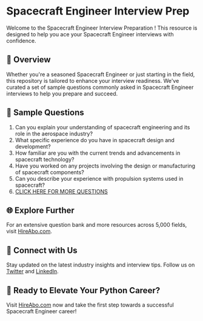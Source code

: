 # Spacecraft Engineer Interview Prep

Welcome to the Spacecraft Engineer Interview Preparation ! This resource is designed to help you ace your Spacecraft Engineer interviews with confidence.

## 🚀 Overview

Whether you're a seasoned Spacecraft Engineer or just starting in the field, this repository is tailored to enhance your interview readiness. We've curated a set of sample questions commonly asked in Spacecraft Engineer interviews to help you prepare and succeed.

## 📝 Sample Questions

1. Can you explain your understanding of spacecraft engineering and its role in the aerospace industry?
2. What specific experience do you have in spacecraft design and development?
3. How familiar are you with the current trends and advancements in spacecraft technology?
4. Have you worked on any projects involving the design or manufacturing of spacecraft components?
5. Can you describe your experience with propulsion systems used in spacecraft?
6. [CLICK HERE FOR MORE QUESTIONS](https://hireabo.com/job/3_3_6/Spacecraft%20Engineer)

## 🌐 Explore Further

For an extensive question bank and more resources across 5,000 fields, visit [HireAbo.com](https://www.hireabo.com).

## 📱 Connect with Us

Stay updated on the latest industry insights and interview tips. Follow us on [Twitter](https://twitter.com/hireabo) and [LinkedIn](https://www.linkedin.com/in/hire-abo-3609972a8/).

## 🚀 Ready to Elevate Your Python Career?

Visit [HireAbo.com](https://www.hireabo.com) now and take the first step towards a successful Spacecraft Engineer career!